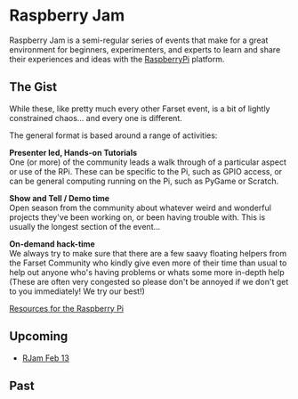 Raspberry Jam
=============

Raspberry Jam is a semi-regular series of events that make for a great
environment for beginners, experimenters, and experts to learn and share their
experiences and ideas with the [RaspberryPi](http://raspberrypi.org) platform.

The Gist
--------

While these, like pretty much every other Farset event, is a bit of lightly
constrained chaos... and every one is different.

The general format is based around a range of activities:

**Presenter led, Hands-on Tutorials**  
One (or more) of the community leads a walk through of a particular aspect or
use of the RPi. These can be specific to the Pi, such as GPIO access, or can be
general computing running on the Pi, such as PyGame or Scratch.

**Show and Tell / Demo time**  
Open season from the community about whatever weird and wonderful projects
they've been working on, or been having trouble with. This is usually the
longest section of the event...

**On-demand hack-time**  
We always try to make sure that there are a few saavy floating helpers from the
Farset Community who kindly give even more of their time than usual to help out
anyone who's having problems or whats some more in-depth help (These are often
very congested so please don't be annoyed if we don't get to you immediately!
We try our best!)

[Resources for the Raspberry Pi](Resources/Raspberry_Pi.md)

Upcoming
--------

 - [RJam Feb 13](RJam_Feb_13.md)

Past
----
